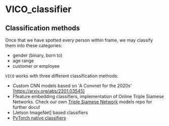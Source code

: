 # VICO_classifier

## Classification methods

Once that we have spotted every person within frame, we may classify them into these categories:
 - gender (binary, born to)
 - age range
 - customer or employee

`VICO` works with three different classification methods:
- Custom CNN models based on 'A Convnet for the 2020s' [https://arxiv.org/abs/2201.03545]
- Ffeature embedding classifiers, implementation of Online Triple Siamese Networks. Check our own [Triple Siamese Network](https://github.com/LyticaMx/siamese-networks-tf) models repo for further docu!
 - [Jetson ImageNet] based classifiers
 - [PyTorch native classifiers](https://pytorch.org/tutorials/beginner/finetuning_torchvision_models_tutorial.html)
 